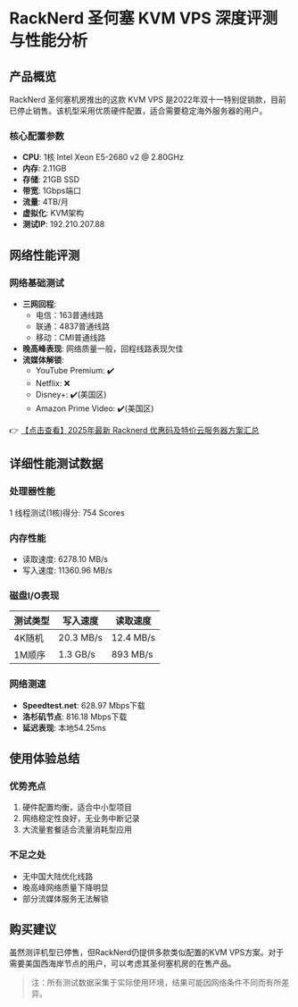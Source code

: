 # RackNerd 圣何塞 KVM VPS 深度评测与性能分析

## 产品概览

RackNerd 圣何塞机房推出的这款 KVM VPS 是2022年双十一特别促销款，目前已停止销售。该机型采用优质硬件配置，适合需要稳定海外服务器的用户。

### 核心配置参数
- **CPU**: 1核 Intel Xeon E5-2680 v2 @ 2.80GHz
- **内存**: 2.11GB
- **存储**: 21GB SSD
- **带宽**: 1Gbps端口
- **流量**: 4TB/月
- **虚拟化**: KVM架构
- **测试IP**: 192.210.207.88

## 网络性能评测

### 网络基础测试
- **三网回程**:
  - 电信：163普通线路
  - 联通：4837普通线路
  - 移动：CMI普通线路
- **晚高峰表现**: 网络质量一般，回程线路表现欠佳
- **流媒体解锁**:
  - YouTube Premium: ✔️
  - Netflix: ❌
  - Disney+: ✔️(美国区)
  - Amazon Prime Video: ✔️(美国区)

👉 [【点击查看】2025年最新 Racknerd 优惠码及特价云服务器方案汇总](https://bit.ly/Rack_Nerd)

## 详细性能测试数据

### 处理器性能

1 线程测试(1核)得分: 754 Scores

### 内存性能
- 读取速度: 6278.10 MB/s
- 写入速度: 11360.96 MB/s

### 磁盘I/O表现
| 测试类型 | 写入速度 | 读取速度 |
|---------|---------|---------|
| 4K随机  | 20.3 MB/s | 12.4 MB/s |
| 1M顺序 | 1.3 GB/s | 893 MB/s |

### 网络测速
- **Speedtest.net**: 628.97 Mbps下载
- **洛杉矶节点**: 816.18 Mbps下载
- **延迟表现**: 本地54.25ms

## 使用体验总结

### 优势亮点
1. 硬件配置均衡，适合中小型项目
2. 网络稳定性良好，无业务中断记录
3. 大流量套餐适合流量消耗型应用

### 不足之处
- 无中国大陆优化线路
- 晚高峰网络质量下降明显
- 部分流媒体服务无法解锁

## 购买建议

虽然测评机型已停售，但RackNerd仍提供多款类似配置的KVM VPS方案。对于需要美国西海岸节点的用户，可以考虑其圣何塞机房的在售产品。

> 注：所有测试数据采集于实际使用环境，结果可能因网络条件不同而有所差异。
